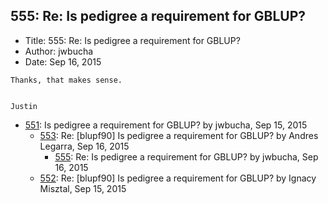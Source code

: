 ## 555: Re: Is pedigree a requirement for GBLUP?

- Title: 555: Re: Is pedigree a requirement for GBLUP?
- Author: jwbucha
- Date: Sep 16, 2015

```
Thanks, that makes sense.


Justin
```

- [551](0551.md): Is pedigree a requirement for GBLUP? by jwbucha, Sep 15, 2015
    - [553](0553.md): Re: [blupf90] Is pedigree a requirement for GBLUP? by Andres Legarra, Sep 16, 2015
        - [555](0555.md): Re: Is pedigree a requirement for GBLUP? by jwbucha, Sep 16, 2015
    - [552](0552.md): Re: [blupf90] Is pedigree a requirement for GBLUP? by Ignacy Misztal, Sep 15, 2015
